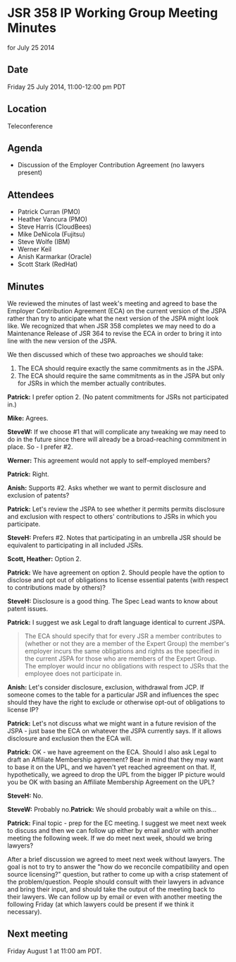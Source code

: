 # JSR 358 IP Working Group Meeting Minutes  
for July 25 2014

## Date

Friday 25 July 2014, 11:00-12:00 pm PDT

## Location

Teleconference

## Agenda

*   Discussion of the Employer Contribution Agreement (no lawyers present)

## Attendees

*   Patrick Curran (PMO)
*   Heather Vancura (PMO)
*   Steve Harris (CloudBees)
*   Mike DeNicola (Fujitsu)
*   Steve Wolfe (IBM)
*   Werner Keil
*   Anish Karmarkar (Oracle)
*   Scott Stark (RedHat)

## **Minutes**

We reviewed the minutes of last week's meeting and agreed to base the Employer Contribution Agreement (ECA) on the current version of the JSPA rather than try to anticipate what the next version of the JSPA might look like. We recognized that when JSR 358 completes we may need to do a Maintenance Release of JSR 364 to revise the ECA in order to bring it into line with the new version of the JSPA.  

We then discussed which of these two approaches we should take:  

1) The ECA should require exactly the same commitments as in the JSPA.  
2) The ECA should require the same commitments as in the JSPA but only for JSRs in which the member actually contributes.  

**Patrick:** I prefer option 2\. (No patent commitments for JSRs not participated in.)  

**Mike:** Agrees.  

**SteveW:** If we choose #1 that will complicate any tweaking we may need to do in the future since there will already be a broad-reaching commitment in place. So - I prefer #2.  

**Werner:** This agreement would not apply to self-employed members?  

**Patrick:** Right.  

**Anish:** Supports #2\. Asks whether we want to permit disclosure and exclusion of patents?  

**Patrick:** Let's review the JSPA to see whether it permits permits disclosure and exclusion with respect to others' contributions to JSRs in which you participate.  

**SteveH:** Prefers #2\. Notes that participating in an umbrella JSR should be equivalent to participating in all included JSRs.  

**Scott, Heather:** Option 2.  

**Patrick:** We have agreement on option 2\. Should people have the option to disclose and opt out of obligations to license essential patents (with respect to contributions made by others)?  

**SteveH:** Disclosure is a good thing. The Spec Lead wants to know about patent issues.  

**Patrick:** I suggest we ask Legal to draft language identical to current JSPA.  

> <span class="highlight">The ECA should specify that for every JSR a member contributes to (whether or not they are a member of the Expert Group) the member's employer incurs the same obligations and rights as the specified in the current JSPA for those who are members of the Expert Group. The employer would incur no obligations with respect to JSRs that the employee does not participate in.</span>

**Anish:** Let's consider disclosure, exclusion, withdrawal from JCP. If someone comes to the table for a particular JSR and influences the spec should they have the right to exclude or otherwise opt-out of obligations to license IP?  

**Patrick:** Let's not discuss what we might want in a future revision of the JSPA - just base the ECA on whatever the JSPA currently says. If it allows disclosure and exclusion then the ECA will.  

**Patrick:** OK - we have agreement on the ECA. Should I also ask Legal to draft an Affiliate Membership agreement? Bear in mind that they may want to base it on the UPL, and we haven't yet reached agreement on that. If, hypothetically, we agreed to drop the UPL from the bigger IP picture would you be OK with basing an Affiliate Membership Agreement on the UPL?  

**SteveH:** No.  

**SteveW:** Probably no.**Patrick:** We should probably wait a while on this...  

**Patrick:** Final topic - prep for the EC meeting. I suggest we meet next week to discuss and then we can follow up either by email and/or with another meeting the following week. If we do meet next week, should we bring lawyers?  

After a brief discussion we agreed to meet next week without lawyers. The goal is not to try to answer the "how do we reconcile compatibility and open source licensing?" question, but rather to come up with a crisp statement of the problem/question. People should consult with their lawyers in advance and bring their input, and should take the output of the meeting back to their lawyers. We can follow up by email or even with another meeting the following Friday (at which lawyers could be present if we think it necessary).

## **Next meeting**

Friday August 1 at 11:00 am PDT.